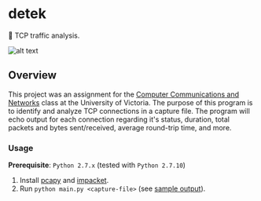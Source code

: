 # detek
:vertical_traffic_light: TCP traffic analysis.

![alt text](https://github.com/williamgrosset/detek/blob/master/example.gif "detek")

## Overview
This project was an assignment for the [Computer Communications and Networks](https://github.com/williamgrosset/detek/blob/master/csc361_p2.pdf) class at the University of Victoria. The purpose of this program is to identify and analyze TCP connections in a capture file. The program will echo output for each connection regarding it's status, duration, total packets and bytes sent/received, average round-trip time, and more.

### Usage 
**Prerequisite**: `Python 2.7.x` (tested with `Python 2.7.10`)
1. Install [pcapy](https://github.com/CoreSecurity/pcapy) and [impacket](https://github.com/CoreSecurity/impacket).
2. Run `python main.py <capture-file>` (see [sample output](https://github.com/williamgrosset/detek/blob/master/sample_output_file.pdf)).
